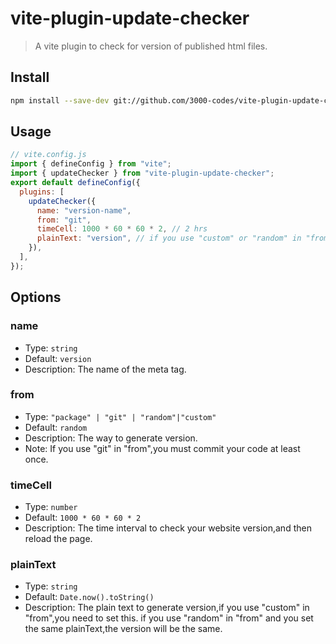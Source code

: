 # vite-plugin-update-checker

> A vite plugin to check for version of published html files.

## Install

```bash
npm install --save-dev git://github.com/3000-codes/vite-plugin-update-checker.git
```

## Usage

```js
// vite.config.js
import { defineConfig } from "vite";
import { updateChecker } from "vite-plugin-update-checker";
export default defineConfig({
  plugins: [
    updateChecker({
      name: "version-name",
      from: "git",
      timeCell: 1000 * 60 * 60 * 2, // 2 hrs
      plainText: "version", // if you use "custom" or "random" in "from",you need to set this
    }),
  ],
});
```

## Options

### name

- Type: `string`
- Default: `version`
- Description: The name of the meta tag.

### from

- Type: `"package" | "git" | "random"|"custom"`
- Default: `random`
- Description: The way to generate version.
- Note: If you use "git" in "from",you must commit your code at least once.

### timeCell

- Type: `number`
- Default: `1000 * 60 * 60 * 2`
- Description: The time interval to check your website version,and then reload the page.

### plainText

- Type: `string`
- Default: `Date.now().toString()`
- Description: The plain text to generate version,if you use "custom" in "from",you need to set this. if you use "random" in "from" and you set the same plainText,the version will be the same.

